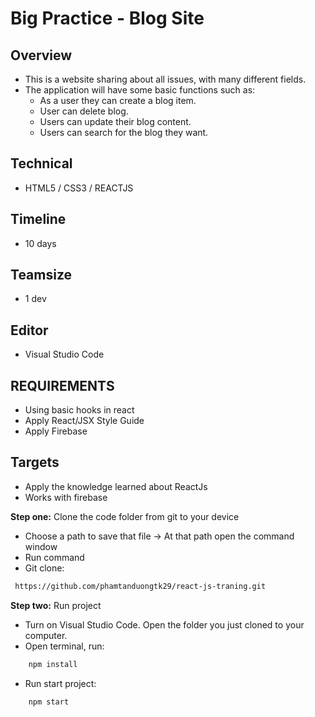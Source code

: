 # Big Practice - Blog Site

## Overview

- This is a website sharing about all issues, with many different fields.
- The application will have some basic functions such as:
  - As a user they can create a blog item.
  - User can delete blog.
  - Users can update their blog content.
  - Users can search for the blog they want.

## Technical

- HTML5 / CSS3 / REACTJS

## Timeline

- 10 days

## Teamsize

- 1 dev

## Editor

- Visual Studio Code

## REQUIREMENTS

- Using basic hooks in react
- Apply React/JSX Style Guide
- Apply Firebase

## Targets

- Apply the knowledge learned about ReactJs
- Works with firebase

**Step one:** Clone the code folder from git to your device

- Choose a path to save that file -> At that path open the command window
- Run command
- Git clone:

```bash
 https://github.com/phamtanduongtk29/react-js-traning.git
```

**Step two:** Run project

- Turn on Visual Studio Code. Open the folder you just cloned to your computer.
- Open terminal, run:

```bash
    npm install
```

- Run start project:

```bash
    npm start
```

